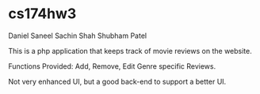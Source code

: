 # cs174hw3

Daniel Saneel
Sachin Shah
Shubham Patel

This is a php application that keeps track of movie reviews on the website.

Functions Provided: Add, Remove, Edit Genre specific Reviews. 

Not very enhanced UI, but a good back-end to support a better UI.
